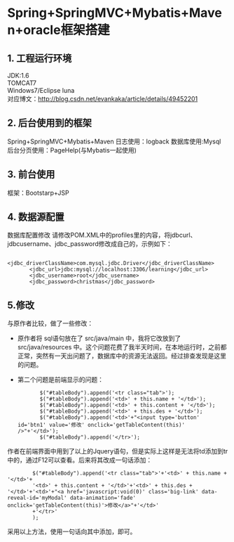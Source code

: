 # Spring+SpringMVC+Mybatis+Maven+oracle框架搭建
## 1. 工程运行环境  
JDK:1.6  
TOMCAT7  
Windows7/Eclipse luna   
对应博文：http://blog.csdn.net/evankaka/article/details/49452201   
## 2. 后台使用到的框架
Spring+SpringMVC+Mybatis+Maven
日志使用：logback
数据库使用:Mysql
后台分页使用：PageHelp(与Mybatis一起使用)
## 3. 前台使用
框架：Bootstarp+JSP
## 4. 数据源配置
数据库配置修改
请修改POM.XML中的profiles里的内容，将jdbcurl、jdbcusername、jdbc_password修改成自己的，示例如下： 

           <jdbc_driverClassName>com.mysql.jdbc.Driver</jdbc_driverClassName>   
           <jdbc_url>jdbc:mysql://localhost:3306/learning</jdbc_url>  
           <jdbc_username>root</jdbc_username>  
           <jdbc_password>christmas</jdbc_password>   

## 5.修改
与原作者比较，做了一些修改：

- 原作者将 sql语句放在了 src/java/main 中，我将它改放到了src/java/resources 中。这个问题花费了我半天时间，在本地运行时，之前都正常，突然有一天出问题了，数据库中的资源无法返回。经过排查发现是这里的问题。
- 第二个问题是前端显示的问题：  

		     $("#tableBody").append('<tr class="tab">');
		     $("#tableBody").append('<td>' + this.name + '</td>');
		     $("#tableBody").append('<td>' + this.content + '</td>');
		     $("#tableBody").append('<td>' + this.des + '</td>');
		     $("#tableBody").append('<td>'+"<input type='button' id='btn1' value='修改' onclick='getTableContent(this)' />"+'</td>');
		     $("#tableBody").append('</tr>');
作者在前端界面中用到了以上的Jquery语句，但是实际上这样是无法将td添加到tr中的，通过F12可以查看。后来将其改成一句话添加：

            $("#tableBody").append('<tr class="tab">'+'<td>' + this.name + '</td>'+
     	    '<td>' + this.content + '</td>'+'<td>' + this.des + '</td>'+'<td>'+"<a href='javascript:void(0)' class='big-link' data-reveal-id='myModal' data-animation='fade'  onclick='getTableContent(this)'>修改</a>"+'</td>'
     	    +'</tr>'
     	    );

采用以上方法，使用一句话向其中添加，即可。